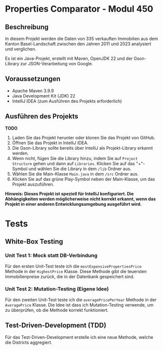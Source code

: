 # Properties Comparator - Modul 450

## Beschreibung

In diesem Projekt werden die Daten von 335 verkauften Immobilien aus dem Kanton Basel-Landschaft zwischen den Jahren 2011 und 2023 analysiert und
verglichen.

Es ist ein Java-Projekt, erstellt mit Maven, OpenJDK 22 und der Gson-Library zur JSON-Verarbeitung von Google.

## Voraussetzungen

* Apache Maven 3.9.9
* Java Development Kit (JDK) 22
* IntelliJ IDEA (zum Ausführen des Projekts erforderlich)

## Ausführen des Projekts

**TODO**

1. Laden Sie das Projekt herunter oder klonen Sie das Projekt von GitHub.
2. Öffnen Sie das Projekt in IntelliJ IDEA.
4. Die Gson-Library sollte bereits über IntelliJ als Projekt-Library erkannt werden.
5. Wenn nicht, fügen Sie die Library hinzu, indem Sie auf `Project Structure` gehen und dann auf `Libraries`. Klicken Sie auf das "+"-Symbol und
   wählen Sie die Library in dem `/lib` Ordner aus.
6. Wählen Sie die Main-Klasse `Main.java` in dem `/src` Ordner aus.
7. Klicken Sie auf das grüne Play-Symbol neben der Main-Klasse, um das Projekt auszuführen.

**Hinweis: Dieses Projekt ist speziell für IntelliJ konfiguriert. Die Abhängigkeiten werden möglicherweise nicht korrekt erkannt, wenn das Projekt in
einer anderen Entwicklungsumgebung ausgeführt wird.**

# Tests

## White-Box Testing

### Unit Test 1: Mock statt DB-Verbindung

Für den ersten Unit-Test teste ich die `mostExpensivePropertiesPrice` Methode in der `HighestPrice` Klasse.
Diese Methode gibt die teuersten Immobilienpreise zurück, die in der Datenbank gespeichert sind.

### Unit Test 2: Mutation-Testing (Eigene Idee)

Für den zweiten Unit-Test teste ich die `averagePricePerYear` Methode in der `AveragePrice` Klasse.
Die Idee ist dass ich Mutation-Testing verwende, um zu überprüfen, ob die Methode korrekt funktioniert.

## Test-Driven-Development (TDD)
Für das Test-Driven-Development erstelle ich eine neue Methode, welche die Districts aggregiert.

